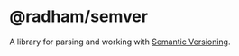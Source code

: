 @radham/semver
==============
A library for parsing and working with [Semantic Versioning](https://semver.org/).
